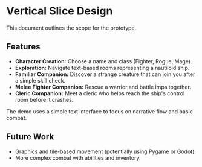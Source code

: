 # Vertical Slice Design

This document outlines the scope for the prototype.

## Features

* **Character Creation:** Choose a name and class (Fighter, Rogue, Mage).
* **Exploration:** Navigate text-based rooms representing a nautiloid ship.
* **Familiar Companion:** Discover a strange creature that can join you after a simple skill check.
* **Melee Fighter Companion:** Rescue a warrior and battle imps together.
* **Cleric Companion:** Meet a cleric who helps reach the ship's control room before it crashes.

The demo uses a simple text interface to focus on narrative flow and basic combat.

## Future Work

* Graphics and tile-based movement (potentially using Pygame or Godot).
* More complex combat with abilities and inventory.
